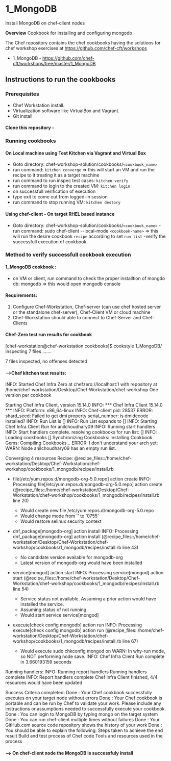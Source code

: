# 1_MongoDB

Install MongoDB on chef-client nodes

**Overview**
Cookbook for installing and configuring mongodb

The Chef repository contains the chef cookbooks having the solutions for chef workshop exercises at https://github.com/chef-cft/workshops
- 1_MongoDB - https://github.com/chef-cft/workshops/tree/master/1_MongoDB

## Instructions to run the cookbooks
### Prerequisites
- Chef Workstation install.
- Virtualization software like VirtualBox and Vagrant.
- Git install

#### Clone this repository - 

### Running cookbooks
#### On Local machine using Test Kitchen via Vagrant and Virtual Box
- Goto directory: chef-workshop-solution/cookbooks/`<cookbook_name>`
- run command: `kitchen converge` => this will start an VM and run the recipe to it treating it as a target machine
- run command to run inspec test cases: `kitchen verify`
- run command to login to the created VM: `kitchen login`
- on successfull verification of execution
- type exit to come out from logged-in session
- run command to stop running VM: `kitchen destory`

#### Using chef-client - On target RHEL based instance
- Goto directory: chef-workshop-solution/cookbooks/`<cookbook_name>`
-run command: sudo chef-client --local-mode `<cookbook-name>` => this will run the desire cookbook `recipe` according to set `run list`
-verify the successfull execution of cookbook. 

### Method to verify successfull cookbook execution
#### 1_MongoDB cookbook :
- on VM or client, run command to check the proper installtion of mongdo db: mongodb => this would open mongodb console

#### Requirements:
1. Configure Chef-Workstation, Chef-server (can use chef hosted server or the standalone chef-server), Chef-Client VM or cloud machine
2. Chef-Workstation should able to connect to Chef-Server and  Chef-Clients

#### Chef-Zero test run results for cookbook
[chef-workstation@chef-workstation cookbooks]$ cookstyle 1_MongoDB/
Inspecting 7 files
.......

7 files inspected, no offenses detected

#### -->Chef kitchen test results:

INFO: Started Chef Infra Zero at chefzero://localhost:1 with repository at /home/chef-workstation/Desktop/Chef-Workstation/chef-workshop
  One version per cookbook

Starting Chef Infra Client, version 15.14.0
INFO: *** Chef Infra Client 15.14.0 ***
INFO: Platform: x86_64-linux
INFO: Chef-client pid: 28537
ERROR: shard_seed: Failed to get dmi property serial_number: is dmidecode installed?
INFO: Run List is []
INFO: Run List expands to []
INFO: Starting Chef Infra Client Run for anilchoudhary09
INFO: Running start handlers
INFO: Start handlers complete.
resolving cookbooks for run list: []
INFO: Loading cookbooks []
Synchronizing Cookbooks:
Installing Cookbook Gems:
Compiling Cookbooks...
ERROR: I don't understand your arch yet: 
WARN: Node anilchoudhary09 has an empty run list.
<!-- No run list added as single recipe file -->
Converging 4 resources
Recipe: @recipe_files::/home/chef-workstation/Desktop/Chef-Workstation/chef-workshop/cookbooks/1_mongodb/recipes/install.rb
  * file[/etc/yum.repos.d/mongodb-org-5.0.repo] action create INFO: Processing file[/etc/yum.repos.d/mongodb-org-5.0.repo] action create (@recipe_files::/home/chef-workstation/Desktop/Chef-Workstation/chef-workshop/cookbooks/1_mongodb/recipes/install.rb line 20)

    - Would create new file /etc/yum.repos.d/mongodb-org-5.0.repo
    - Would change mode from '' to '0755'
    - Would restore selinux security context
  * dnf_package[mongodb-org] action install INFO: Processing dnf_package[mongodb-org] action install (@recipe_files::/home/chef-workstation/Desktop/Chef-Workstation/chef-workshop/cookbooks/1_mongodb/recipes/install.rb line 43)

    * No candidate version available for mongodb-org
    * Latest version of mongodb-org would have been installed
  * service[mongod] action start INFO: Processing service[mongod] action start (@recipe_files::/home/chef-workstation/Desktop/Chef-Workstation/chef-workshop/cookbooks/1_mongodb/recipes/install.rb line 54)

    * Service status not available. Assuming a prior action would have installed the service.
    * Assuming status of not running.
    - Would start service service[mongod]
  * execute[check config mongodb] action run INFO: Processing execute[check config mongodb] action run (@recipe_files::/home/chef-workstation/Desktop/Chef-Workstation/chef-workshop/cookbooks/1_mongodb/recipes/install.rb line 67)

    - Would execute sudo chkconfig mongod on
WARN: In why-run mode, so NOT performing node save.
INFO: Chef Infra Client Run complete in 3.660193159 seconds

Running handlers:
INFO: Running report handlers
Running handlers complete
INFO: Report handlers complete
Chef Infra Client finished, 4/4 resources would have been updated

Success Criteria completed:
Done : Your Chef cookbook successfully executes on your target node without errors
Done : Your Chef cookbook is portable and can be run by Chef to validate your work. Please include any      instructions or assumptions needed to successfully execute your cookbook.
Done : You can login to MongoDB by typing mongo on the target system
Done : You can run chef-client multiple times without failures
Done : Your GitHub.com source code repository shows the history of your work
Done : You should be able to explain the following:
        Steps taken to achieve the end result
        Build and test process of Chef code
        Tools and resources used in the process

#### --> On chef-client node the MongoDB is successfuly install

